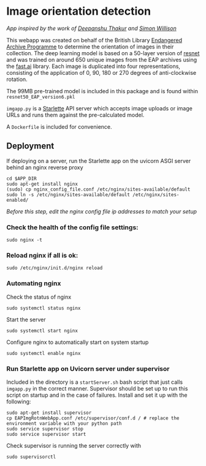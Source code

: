 # Image orientation detection
*App inspired by the work of [Deepanshu Thakur](https://github.com/Deepanshu2017/AlligatorOrCrocodile) and [Simon Willison](https://github.com/simonw/cougar-or-not)*

This webapp was created on behalf of the British Library [Endangered Archive Programme](https://eap.bl.uk/) to determine the orientation of images in their collection. The deep learning model is based on a 50-layer version of [resnet](https://arxiv.org/abs/1512.03385) and was trained on around 650 unique images from the EAP archives using the [fast.ai](https://docs.fast.ai/) library. Each image is duplicated into four representations, consisting of the application of 0, 90, 180 or 270 degrees of anti-clockwise rotation.

The 99MB pre-trained model is included in this package and is found within `resnet50_EAP_version6.pkl`

`imgapp.py` is a [Starlette](https://www.starlette.io/) API server which accepts image uploads or image URLs and runs them against the pre-calculated model.

A `Dockerfile` is included for convenience.

## Deployment
If deploying on a server, run the Starlette app on the uvicorn ASGI server behind an nginx reverse proxy

```
cd $APP_DIR
sudo apt-get install nginx
(sudo) cp nginx_config_file.conf /etc/nginx/sites-available/default
sudo ln -s /etc/nginx/sites-available/default /etc/nginx/sites-enabled/

```
*Before this step, edit the nginx config file ip addresses to match your setup*

### Check the health of the config file settings:
```
sudo nginx -t
```
### Reload nginx if all is ok:
```
sudo /etc/nginx/init.d/nginx reload
```

### Automating nginx

Check the status of nginx

```
sudo systemctl status nginx
```

Start the server
```
sudo systemctl start nginx
```

Configure nginx to automatically start on system startup
```
sudo systemctl enable nginx
```

### Run Starlette app on Uvicorn server under supervisor

Included in the directory is a `startServer.sh` bash script that just calls `imgapp.py` in the correct manner. 
Supervisor should be set up to run this script on startup and in the case of failures. Install and set it up with the following:
```
sudo apt-get install supervisor
cp EAPImgRotnWebApp.conf /etc/supervisor/conf.d / # replace the environment variable with your python path
sudo service supervisor stop
sudo service supervisor start
```

Check supervisor is running the server correctly with 
```
sudo supervisorctl
```

 
